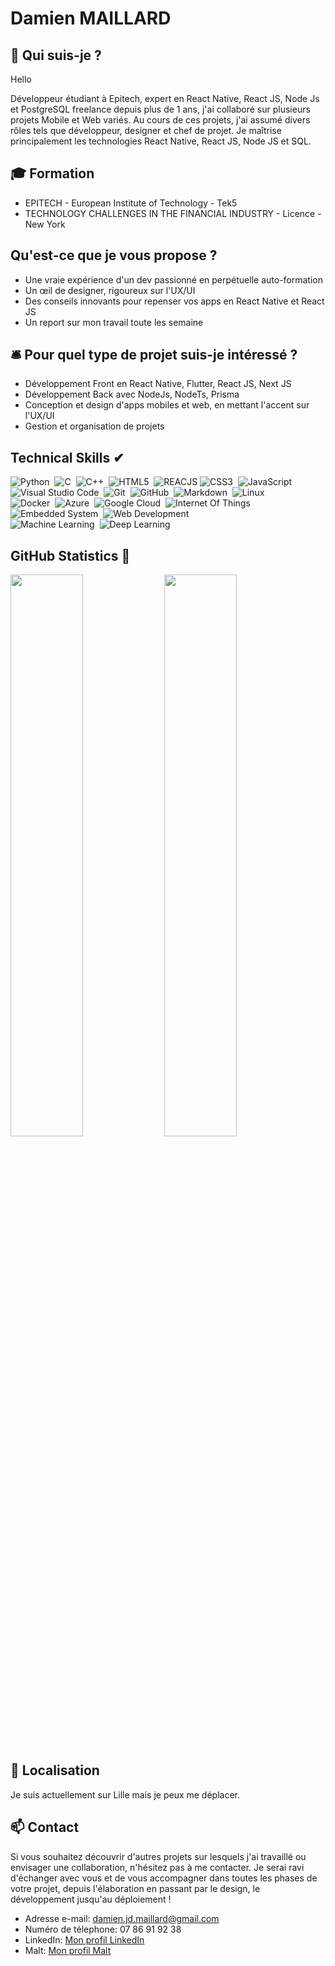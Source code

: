 # Damien MAILLARD

## 📍 Qui suis-je ?

Hello

Développeur étudiant à Epitech, expert en React Native, React JS, Node Js et PostgreSQL freelance depuis plus de 1 ans, j'ai collaboré sur plusieurs projets Mobile et Web variés. Au cours de ces projets, j'ai assumé divers rôles tels que développeur, designer et chef de projet. Je maîtrise principalement les technologies React Native, React JS, Node JS et SQL.

## :mortar_board: Formation

- EPITECH - European Institute of Technology - Tek5
- TECHNOLOGY CHALLENGES IN THE FINANCIAL INDUSTRY - Licence - New York


## Qu'est-ce que je vous propose ?

- Une vraie expérience d'un dev passionné en perpétuelle auto-formation
- Un œil de designer, rigoureux sur l'UX/UI
- Des conseils innovants pour repenser vos apps en React Native et React JS
- Un report sur mon travail toute les semaine

## 🛎️ Pour quel type de projet suis-je intéressé ?

- Développement Front en React Native, Flutter, React JS, Next JS
- Développement Back avec NodeJs, NodeTs, Prisma
- Conception et design d'apps mobiles et web, en mettant l'accent sur l'UX/UI 
- Gestion et organisation de projets

## Technical Skills ✔

![Python](https://img.shields.io/badge/-Python-05122A?style=flat&logo=Python)&nbsp;
![C](https://img.shields.io/badge/-C-05122A?style=flat&logo=C&logoColor=A8B9CC)&nbsp;
![C++](https://img.shields.io/badge/-C++-05122A?style=flat&logo=C%2B%2B&logoColor=00599C)&nbsp;
![HTML5](https://img.shields.io/badge/-HTML5-05122A?style=flat&logo=html5&logoColor=white)&nbsp;
![REACJS](https://img.shields.io/badge/-ReactJs-05122A?logo=react&logoColor=white)
![CSS3](https://img.shields.io/badge/-CSS3-05122A?style=flat&logo=css3)&nbsp;
![JavaScript](https://img.shields.io/badge/-JavaScript-black?style=flat&logo=javascript)&nbsp;\
![Visual Studio Code](https://img.shields.io/badge/-Visual%20Studio%20Code-05122A?style=flat&logo=visual-studio-code&logoColor=007ACC)&nbsp;
![Git](https://img.shields.io/badge/-Git-05122A?style=flat&logo=git)&nbsp;
![GitHub](https://img.shields.io/badge/-GitHub-05122A?style=flat&logo=github)&nbsp;
![Markdown](https://img.shields.io/badge/-Markdown-05122A?style=flat&logo=markdown)&nbsp;
![Linux](https://img.shields.io/badge/-Linux-05122A?style=flat&logo=linux)&nbsp;\
![Docker](https://img.shields.io/badge/-Docker-05122A?style=flat&logo=Docker&logoColor=1572B6)&nbsp;
![Azure](https://img.shields.io/badge/-Azure-05122A?style=flat&logo=Azure&logoColor=1572B6)&nbsp;
![Google Cloud](https://img.shields.io/badge/-Google%20Cloud-05122A?style=flat&logo=google-cloud)&nbsp;
![Internet Of Things](https://img.shields.io/badge/-Internet%20Of%20Things-05122A?style=flat&logo=Internet-Of-Things&logoColor=007ACC)&nbsp;
![Embedded System](https://img.shields.io/badge/-Embedded%20System-05122A?style=flat&logo=Embedded-System&logoColor=1572B6)&nbsp;
![Web Development](https://img.shields.io/badge/-Web%20Development-05122A?style=flat&logo=Web-Development&logoColor=007ACC)&nbsp;\
![Machine Learning](https://img.shields.io/badge/-Machine%20Learning-05122A?style=flat&logo=Machine-Learning&logoColor=E34A86)&nbsp;
![Deep Learning](https://img.shields.io/badge/-Deep%20Learning-05122A?style=flat&logo=Deep-Learning&logoColor=007ACC)&nbsp;

## GitHub Statistics 📃

<p align="left">
  <img width="48%" src="https://github-readme-stats.vercel.app/api?username=Damien-gitmaino&show_icons=true&theme=tokyonight&count_private=true&include_all_commits=true" /> 
  <img width="48%" src="https://github-readme-streak-stats.herokuapp.com/?user=Damien-gitmaino&theme=tokyonight" />
</p>

## 📍 Localisation

Je suis actuellement sur Lille mais je peux me déplacer.

## :mailbox: Contact

Si vous souhaitez découvrir d'autres projets sur lesquels j'ai travaillé ou envisager une collaboration, n'hésitez pas à me contacter. Je serai ravi d'échanger avec vous et de vous accompagner dans toutes les phases de votre projet, depuis l'élaboration en passant par le design, le développement jusqu'au déploiement !

- Adresse e-mail: damien.jd.maillard@gmail.com
- Numéro de télephone: 07 86 91 92 38
- LinkedIn: [Mon profil LinkedIn](https://www.linkedin.com/in/damien-maillard-3607441a8/)
- Malt: [Mon profil Malt](https://www.malt.fr/profile/damienmaillard)
